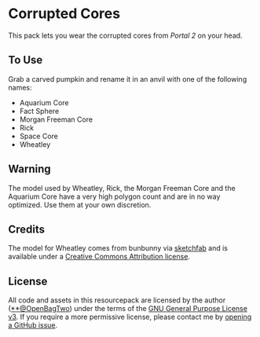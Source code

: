 # Corrupted Cores

This pack lets you wear the corrupted cores from _Portal 2_ on your head.

## To Use

Grab a carved pumpkin and rename it in an anvil with one of the following names:
- Aquarium Core
- Fact Sphere
- Morgan Freeman Core
- Rick
- Space Core
- Wheatley

## Warning

The model used by Wheatley, Rick, the Morgan Freeman Core and the Aquarium Core
have a very high polygon count and are in no way optimized. Use them at your
own discretion.

## Credits

The model for Wheatley comes from bunbunny via
[sketchfab](https://sketchfab.com/3d-models/wheatley-b6f0d60656a1470e80f6d1e4f3b611ab)
and is available under a
[Creative Commons Attribution license](http://creativecommons.org/licenses/by/4.0/).


## License

All code and assets in this resourcepack are licensed by the author
([**@OpenBagTwo](https://github.com/OpenBagTwo/)) under the terms of the
[GNU General Purpose License v3](https://www.gnu.org/licenses/gpl-3.0.en.html).
If you require a more permissive license, please contact me by
[opening a GitHub issue](https://github.com/OpenBagTwo/chappeau/issues/new).

